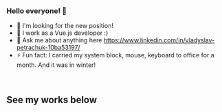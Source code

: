 ### Hello everyone! 👋

- 🔭 I'm looking for the new position!
- 🌱 I work as a Vue.js developer  :)
- 💬 Ask me about anything here https://www.linkedin.com/in/vladyslav-petrachuk-10ba53197/
- ⚡ Fun fact: I carried my system block, mouse, keyboard to office for a month. And it was in winter!

<br />

## See my works below

